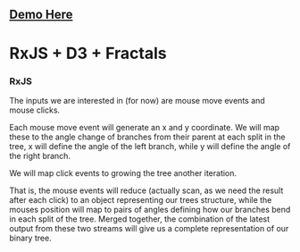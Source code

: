 ## [Demo Here](http://des-des.github.io/reactive-tree/)

# RxJS + D3 + Fractals

<!-- ### drawing a binary tree
First, we need to work out how to draw a fractal tree. The output of our tree drawing will be an array of branches, each will need a start position and an end position.

As we move our mouse around
Trying to find these positions relative to then origin leads to some nasty maths, much nicer we   -->

### RxJS
The inputs we are interested in (for now) are mouse move events and mouse clicks.

Each mouse move event will generate an x and y coordinate. We will map these to the angle change of branches from their parent at each split in the tree, x will define the angle of the left branch, while y will define the angle of the right branch.

We will map click events to growing the tree another iteration.

That is, the mouse events will reduce (actually scan, as we need the result after each click) to an object representing our trees structure, while the mouses position will map to pairs of angles defining how our branches bend in each split of the tree. Merged together, the combination of the latest output from these two streams will give us a complete representation of our binary tree.

<!--
### D3
Once we have our desired date we need to render our tree (outputted from our RxJS event stream) we can use D3 to render our tree.

We use a d3 diagonal generator to define how a links position maps to   

Command | Description
---|---
`dev:test` | Watch you source `./src` and your tests `./test`, and test on file change. **Fast**.
`test` | Run tests and check for 100% coverage. **Slow**.
`build` | Build `./src` to `./lib`
`dev:build` | Build `./src` to `./lib` on file change. -->

